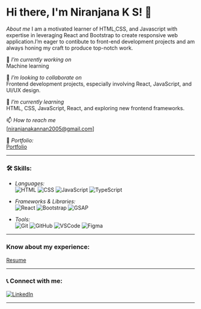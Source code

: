 # Hi there, I'm Niranjana K S! 👋

*About me* 
I am a motivated learner of HTML,CSS, and Javascript  with expertise in leveraging React and Bootstrap to create responsive web application.I’m eager to contibute to  front-end development projects and am always honing my craft to produce top-notch work.

🔭 *I’m currently working on*  
  Machine learning

👯 *I’m looking to collaborate on*  
Frontend development projects, especially involving React, JavaScript, and UI/UX design.


🌱 *I’m currently learning*  
HTML, CSS, JavaScript, React, and exploring new frontend frameworks.

📫 *How to reach me*  
[niranjanakannan2005@gmail.com] 

📁 *Portfolio:*  
[Portfolio](https://www.figma.com/proto/OZBTb4hNLEnQAakwGifVDo/Untitled?node-id=0-1&t=DwKDO5OnOOr1BDAt-1)

---

### 🛠 Skills:
- *Languages:*  
  ![HTML](https://img.shields.io/badge/HTML-E34F26?style=flat&logo=html5&logoColor=white)
  ![CSS](https://img.shields.io/badge/CSS-1572B6?style=flat&logo=css3&logoColor=white)
  ![JavaScript](https://img.shields.io/badge/JavaScript-F7DF1E?style=flat&logo=javascript&logoColor=black)
  ![TypeScript](https://img.shields.io/badge/TypeScript-007ACC?style=flat&logo=typescript&logoColor=white)

- *Frameworks & Libraries:*  
  ![React](https://img.shields.io/badge/React-61DAFB?style=flat&logo=react&logoColor=black)
  ![Bootstrap](https://img.shields.io/badge/Bootstrap-7952B3?style=flat&logo=bootstrap&logoColor=white)
  ![GSAP](https://img.shields.io/badge/GSAP-88CE02?style=flat&logo=greensock&logoColor=white)

- *Tools:*  
  ![Git](https://img.shields.io/badge/Git-F05032?style=flat&logo=git&logoColor=white)
  ![GitHub](https://img.shields.io/badge/GitHub-181717?style=flat&logo=github&logoColor=white)
  ![VSCode](https://img.shields.io/badge/VS_Code-007ACC?style=flat&logo=visual%20studio%20code&logoColor=white)
  ![Figma](https://img.shields.io/badge/Figma-F24E1E?style=flat&logo=figma&logoColor=white)

---

### Know about my experience:
[Resume](https://niranjana26.tiiny.site)

---

### 📞 Connect with me:

[![LinkedIn](https://img.shields.io/badge/LinkedIn-%230077B5.svg?style=flat&logo=linkedin&logoColor=white)]([https://www.linkedin.com/in/your-profile](https://www.linkedin.com/in/niranjana-k-s-it-467a2b2b2?utm_source=share&utm_campaign=share_via&utm_content=profile&utm_medium=android_app))  

---
